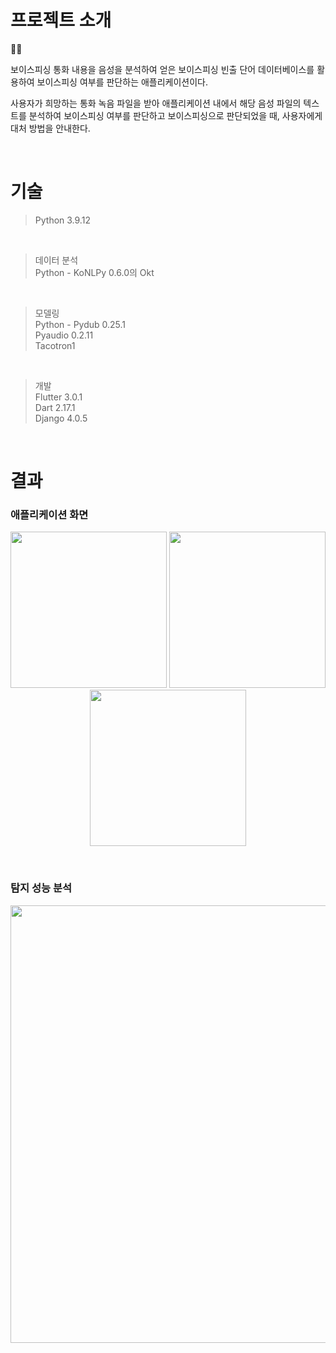 # 프로젝트 소개


📱👤</br>


보이스피싱 통화 내용을 음성을 분석하여 얻은 보이스피싱 빈출 단어 데이터베이스를 활용하여 보이스피싱 여부를 판단하는 애플리케이션이다.</br>

사용자가 희망하는 통화 녹음 파일을 받아 애플리케이션 내에서 해당 음성 파일의 텍스트를 분석하여 보이스피싱 여부를 판단하고 보이스피싱으로 판단되었을 때, 사용자에게 대처 방법을 안내한다.

</br>

# 기술

> Python 3.9.12

</br>

> 데이터 분석</br>
> Python - KoNLPy 0.6.0의 Okt

</br>

> 모델링</br>
> Python - Pydub 0.25.1</br>
>          Pyaudio 0.2.11</br>
>          Tacotron1

</br>

> 개발</br>
> Flutter 3.0.1</br>
> Dart 2.17.1</br>
> Django 4.0.5</br>


</br>

# 결과

### 애플리케이션 화면

<p align="center">
 <img src="https://user-images.githubusercontent.com/84331957/176482243-6913555e-79b9-4b66-9c01-af4c009807d8.png" width="250"/>
 <img src="https://user-images.githubusercontent.com/84331957/176482326-53c19769-f8fa-41e4-9684-6cd6ab36ce81.png" width="250"/>
 <img src="https://user-images.githubusercontent.com/84331957/176482393-083d80c6-e060-4ff6-bbf1-42ad195465e6.png" width="250"/>
</p>

</br>

### 탐지 성능 분석

<p align="center">
 <img src = "https://user-images.githubusercontent.com/84331957/176482612-10574190-819c-46ef-abdb-ac2bf85e9489.png", width="700"/>
</p>
